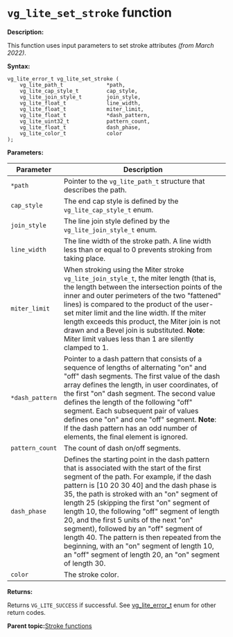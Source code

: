 # `vg_lite_set_stroke` function

**Description:**

This function uses input parameters to set stroke attributes *\(from March 2022\)*.

**Syntax:**

```
vg_lite_error_t vg_lite_set_stroke (
    vg_lite_path_t              *path,
    vg_lite_cap_style_t         cap_style,
    vg_lite_join_style_t        join_style,
    vg_lite_float_t             line_width,
    vg_lite_float_t             miter_limit,
    vg_lite_float_t             *dash_pattern,
    vg_lite_uint32_t            pattern_count,
    vg_lite_float_t             dash_phase,
    vg_lite_color_t             color
);  

```

**Parameters:**

|Parameter|Description|
|---------|-----------|
|`*path`|Pointer to the `vg_lite_path_t` structure that describes the path.|
|`cap_style`|The end cap style is defined by the `vg_lite_cap_style_t` enum.|
|`join_style`|The line join style defined by the `vg_lite_join_style_t` enum.|
|`line_width`|The line width of the stroke path. A line width less than or equal to 0 prevents stroking from taking place.|
|`miter_limit`|When stroking using the Miter stroke `vg_lite_join_style_t`, the miter length \(that is, the length between the intersection points of the inner and outer perimeters of the two "fattened" lines\) is compared to the product of the user-set miter limit and the line width. If the miter length exceeds this product, the Miter join is not drawn and a Bevel join is substituted. **Note**: Miter limit values less than 1 are silently clamped to 1.|
|`*dash_pattern`|Pointer to a dash pattern that consists of a sequence of lengths of alternating "on" and "off" dash segments. The first value of the dash array defines the length, in user coordinates, of the first "on" dash segment. The second value defines the length of the following "off" segment. Each subsequent pair of values defines one "on" and one "off" segment. **Note**: If the dash pattern has an odd number of elements, the final element is ignored.|
|`pattern_count`|The count of dash on/off segments.|
|`dash_phase`|Defines the starting point in the dash pattern that is associated with the start of the first segment of the path. For example, if the dash pattern is \[10 20 30 40\] and the dash phase is 35, the path is stroked with an "on" segment of length 25 \(skipping the first "on" segment of length 10, the following "off" segment of length 20, and the first 5 units of the next "on" segment\), followed by an "off" segment of length 40. The pattern is then repeated from the beginning, with an "on" segment of length 10, an "off" segment of length 20, an "on" segment of length 30.|
|`color`|The stroke color.|

**Returns:**

Returns `VG_LITE_SUCCESS` if successful. See [vg\_lite\_error\_t](vg_lite_error_t_enumeration.md) enum for other return codes.

**Parent topic:**[Stroke functions](../topics/stroke_functions.md)

